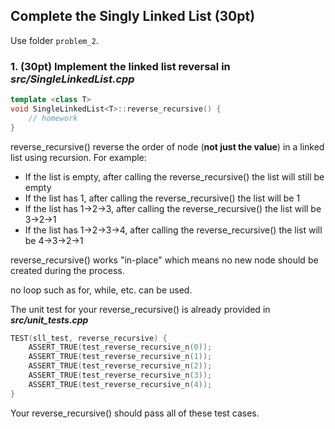 ## Complete the Singly Linked List (30pt)

Use folder ```problem_2```.

### 1. (30pt) Implement the linked list reversal in ***src/SingleLinkedList.cpp***
```C++
template <class T>
void SingleLinkedList<T>::reverse_recursive() {
    // homework
}
```

reverse_recursive() reverse the order of node (**not just the value**) in a linked list using recursion. For example:

* If the list is empty, after calling the reverse_recursive() the list will still be empty
* If the list has 1, after calling the reverse_recursive() the list will be 1
* If the list has 1->2->3, after calling the reverse_recursive() the list will be 3->2->1
* If the list has 1->2->3->4, after calling the reverse_recursive() the list will be 4->3->2->1

reverse_recursive() works "in-place" which means no new node should be created during the process. 

no loop such as for, while, etc. can be used.

The unit test for your reverse_recursive() is already provided in ***src/unit_tests.cpp***
```C++
TEST(sll_test, reverse_recursive) {
    ASSERT_TRUE(test_reverse_recursive_n(0));
    ASSERT_TRUE(test_reverse_recursive_n(1));
    ASSERT_TRUE(test_reverse_recursive_n(2));
    ASSERT_TRUE(test_reverse_recursive_n(3));
    ASSERT_TRUE(test_reverse_recursive_n(4));
}
```

Your reverse_recursive() should pass all of these test cases.



